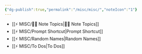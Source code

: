 ```yaml
---
{"dg-publish":true,"permalink":"/misc/misc/","noteIcon":"1"}
---
```



- [[⚡ MISC/✍🏻 Note Topics\|✍🏻 Note Topics]]
- [[⚡ MISC/Prompt Shortcut\|Prompt Shortcut]]
- [[⚡ MISC/Random Names\|Random Names]]
- [[⚡ MISC/To Dos\|To Dos]]

